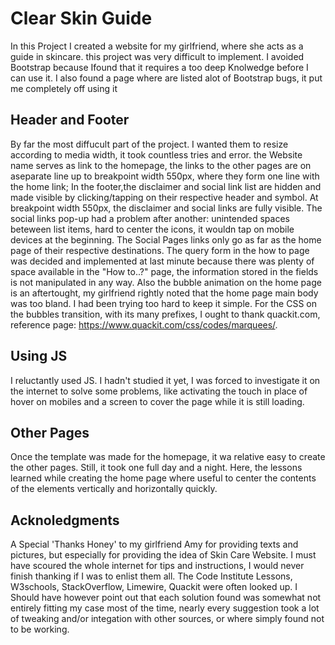 # Clear Skin Guide
In this Project I created a website for my girlfriend, where she acts as a guide in skincare.
this project was very difficult to implement. I avoided Bootstrap because Ifound that it requires a too deep Knolwedge before I can use it. I also found a page where are listed alot of Bootstrap bugs, it put me completely off using it

## Header and Footer
By far the most diffucult part of the project. I wanted them to resize according to media width, it took countless tries and error. 
the Website name serves as link to the homepage, the links to the other pages are on aseparate line up to breakpoint width 550px, where they form one line with the home link;
In the footer,the disclaimer and social link list are hidden and made visible by clicking/tapping on their respective header and symbol. At breakpoint width 550px, the disclaimer and social links are fully visible.
The social links pop-up had a problem after another: unintended spaces beteween list items, hard to center the icons, it wouldn tap on mobile devices at the beginning.
The Social Pages links only go as far as the home page of their respective destinations.
The query form in the how to page was decided and implemented at last minute because there was plenty of space available in the "How to..?" page, the information stored in the fields is not manipulated in any way.
Also the bubble animation on the home page is an aftertought, my girlfriend rightly noted that the home page main body was too bland. I had been trying too hard to keep it simple. For the CSS on the bubbles transition, with its many prefixes, I ought to thank quackit.com, reference page: https://www.quackit.com/css/codes/marquees/.


## Using JS
I reluctantly used JS. I hadn't studied it yet, I was forced to investigate it on the internet to solve some problems, like activating the touch in place of hover on mobiles and a screen to cover the page while it is still loading.

## Other Pages
Once the template was made for the homepage, it wa relative easy to create the other pages. Still, it took one full day and a night. 
Here, the lessons learned while creating the home page where useful to center the contents of the elements vertically and horizontally quickly.


## Acknoledgments
A Special 'Thanks Honey' to my girlfriend Amy for providing texts and pictures, but especially for providing  the idea of Skin Care Website.
I must have scoured the whole internet for tips and instructions, I would never finish thanking if I was to enlist them all. The Code Institute Lessons, W3schools, StackOverflow, Limewire, Quackit were often looked up.
I Should have however point out that each solution found was somewhat not entirely fitting my case most of the time, nearly every suggestion took a lot of tweaking and/or integation with other sources, or where simply found not to be working.
